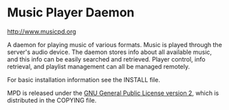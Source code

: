 # Music Player Daemon

http://www.musicpd.org

A daemon for playing music of various formats.  Music is played through the 
server's audio device.  The daemon stores info about all available music, 
and this info can be easily searched and retrieved.  Player control, info
retrieval, and playlist management can all be managed remotely.

For basic installation information see the INSTALL file.

MPD is released under the
[GNU General Public License version 2](https://www.gnu.org/licenses/gpl-2.0.txt),
which is distributed in the COPYING file.
